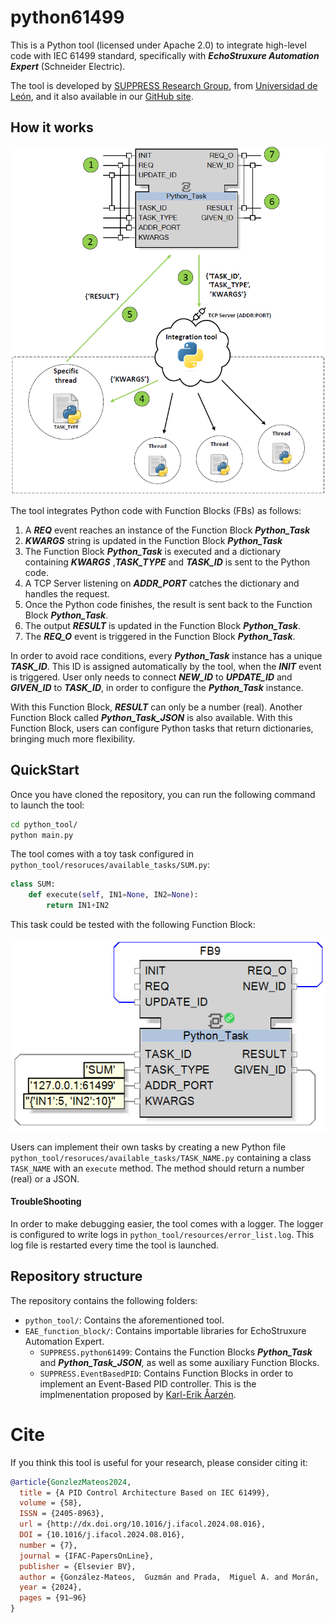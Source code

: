 # python61499

This is a Python tool (licensed under Apache 2.0) to integrate high-level code with IEC 61499 standard, specifically with ***EchoStruxure Automation Expert*** (Schneider Electric).

The tool is developed by [SUPPRESS Research Group](https://suppress.unileon.es/en/), from [Universidad de León](https://www.unileon.es/), and it also available in our [GitHub site](https://github.com/suppress-unileon/python61499/tree/main).

## How it works

![Architecture](architecture.png)

The tool integrates Python code with Function Blocks (FBs) as follows:

1. A ***REQ*** event reaches an instance of the Function Block ***Python_Task***
2. ***KWARGS*** string is updated in the Function Block ***Python_Task***
3. The Function Block ***Python_Task*** is executed and a dictionary containing ***KWARGS*** ,***TASK_TYPE*** and ***TASK_ID*** is sent to the Python code.
4. A TCP Server listening on ***ADDR_PORT*** catches the dictionary and handles the request.
5. Once the Python code finishes, the result is sent back to the Function Block ***Python_Task***.
6. The output ***RESULT*** is updated in the Function Block ***Python_Task***.
7. The ***REQ_O*** event is triggered in the Function Block ***Python_Task***.

In order to avoid race conditions, every ***Python_Task*** instance has a unique ***TASK_ID***. This ID is assigned automatically by the tool, when the ***INIT*** event is triggered.
User only needs to connect ***NEW_ID*** to ***UPDATE_ID*** and ***GIVEN_ID*** to ***TASK_ID***, in order to configure the ***Python_Task*** instance.

With this Function Block, ***RESULT*** can only be a number (real). Another Function Block called ***Python_Task_JSON*** is also available. With this Function Block, users can configure Python tasks that return dictionaries, bringing much more flexibility.

## QuickStart

Once you have cloned the repository, you can run the following command to launch the tool:
```cmd
cd python_tool/
python main.py
```
The tool comes with a toy task configured in ```python_tool/resoruces/available_tasks/SUM.py```:
```python
class SUM:
    def execute(self, IN1=None, IN2=None):
        return IN1+IN2
```
This task could be tested with the following Function Block:

![SUM_FB](SUM_FB.png)

Users can implement their own tasks by creating a new Python file ```python_tool/resoruces/available_tasks/TASK_NAME.py``` containing a class ```TASK_NAME``` with an ```execute``` method. The method should return a number (real) or a JSON.

#### TroubleShooting
In order to make debugging easier, the tool comes with a logger. The logger is configured to write logs in ```python_tool/resources/error_list.log```. This log file is restarted every time the tool is launched.

## Repository structure
The repository contains the following folders:
 - ```python_tool/```: Contains the aforementioned tool.
 - ```EAE_function_block/```: Contains importable libraries for EchoStruxure Automation Expert.
    - ```SUPPRESS.python61499```: Contains the Function Blocks ***Python_Task*** and ***Python_Task_JSON***, as well as some auxiliary Function Blocks.
    - ```SUPPRESS.EventBasedPID```: Contains Function Blocks in order to implement an Event-Based PID controller. This is the implmenentation proposed by [Karl-Erik Åarzén](https://doi.org/10.1016/S1474-6670(17)57482-0).

# Cite
If you think this tool is useful for your research, please consider citing it:
```bibtex
@article{GonzlezMateos2024,
  title = {A PID Control Architecture Based on IEC 61499},
  volume = {58},
  ISSN = {2405-8963},
  url = {http://dx.doi.org/10.1016/j.ifacol.2024.08.016},
  DOI = {10.1016/j.ifacol.2024.08.016},
  number = {7},
  journal = {IFAC-PapersOnLine},
  publisher = {Elsevier BV},
  author = {González-Mateos,  Guzmán and Prada,  Miguel A. and Morán,  Antonio and González-Herbón,  Raúl and Domínguez,  Manuel},
  year = {2024},
  pages = {91–96}
}
```